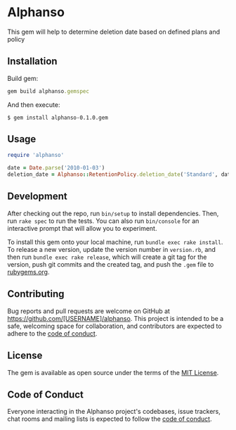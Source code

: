 # Alphanso

This gem will help to determine deletion date based on defined plans and policy

## Installation

Build gem:

```ruby
gem build alphanso.gemspec
```


And then execute:

    $ gem install alphanso-0.1.0.gem

## Usage

```ruby
require 'alphanso'

date = Date.parse('2010-01-03')
deletion_date = Alphanso::RetentionPolicy.deletion_date('Standard', date)
```

## Development

After checking out the repo, run `bin/setup` to install dependencies. Then, run `rake spec` to run the tests. You can also run `bin/console` for an interactive prompt that will allow you to experiment.

To install this gem onto your local machine, run `bundle exec rake install`. To release a new version, update the version number in `version.rb`, and then run `bundle exec rake release`, which will create a git tag for the version, push git commits and the created tag, and push the `.gem` file to [rubygems.org](https://rubygems.org).

## Contributing

Bug reports and pull requests are welcome on GitHub at https://github.com/[USERNAME]/alphanso. This project is intended to be a safe, welcoming space for collaboration, and contributors are expected to adhere to the [code of conduct](https://github.com/[USERNAME]/alphanso/blob/master/CODE_OF_CONDUCT.md).

## License

The gem is available as open source under the terms of the [MIT License](https://opensource.org/licenses/MIT).

## Code of Conduct

Everyone interacting in the Alphanso project's codebases, issue trackers, chat rooms and mailing lists is expected to follow the [code of conduct](https://github.com/[USERNAME]/alphanso/blob/master/CODE_OF_CONDUCT.md).
